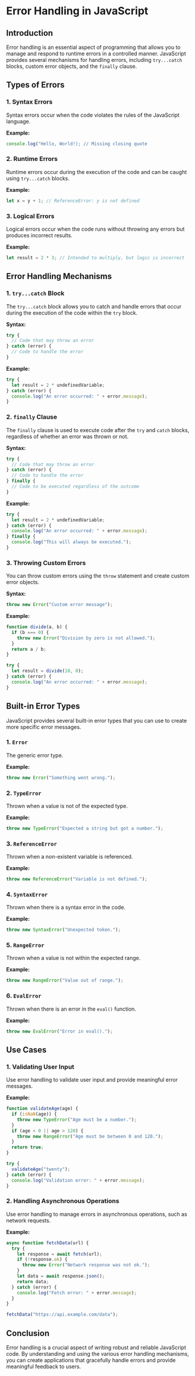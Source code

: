 
# Error Handling in JavaScript

## Introduction
Error handling is an essential aspect of programming that allows you to manage and respond to runtime errors in a controlled manner. JavaScript provides several mechanisms for handling errors, including `try...catch` blocks, custom error objects, and the `finally` clause.

## Types of Errors

### 1. Syntax Errors
Syntax errors occur when the code violates the rules of the JavaScript language.

**Example:**
```javascript
console.log("Hello, World!); // Missing closing quote
```

### 2. Runtime Errors
Runtime errors occur during the execution of the code and can be caught using `try...catch` blocks.

**Example:**
```javascript
let x = y + 1; // ReferenceError: y is not defined
```

### 3. Logical Errors
Logical errors occur when the code runs without throwing any errors but produces incorrect results.

**Example:**
```javascript
let result = 2 * 3; // Intended to multiply, but logic is incorrect
```

## Error Handling Mechanisms

### 1. `try...catch` Block
The `try...catch` block allows you to catch and handle errors that occur during the execution of the code within the `try` block.

**Syntax:**
```javascript
try {
  // Code that may throw an error
} catch (error) {
  // Code to handle the error
}
```

**Example:**
```javascript
try {
  let result = 2 * undefinedVariable;
} catch (error) {
  console.log("An error occurred: " + error.message);
}
```

### 2. `finally` Clause
The `finally` clause is used to execute code after the `try` and `catch` blocks, regardless of whether an error was thrown or not.

**Syntax:**
```javascript
try {
  // Code that may throw an error
} catch (error) {
  // Code to handle the error
} finally {
  // Code to be executed regardless of the outcome
}
```

**Example:**
```javascript
try {
  let result = 2 * undefinedVariable;
} catch (error) {
  console.log("An error occurred: " + error.message);
} finally {
  console.log("This will always be executed.");
}
```

### 3. Throwing Custom Errors
You can throw custom errors using the `throw` statement and create custom error objects.

**Syntax:**
```javascript
throw new Error("Custom error message");
```

**Example:**
```javascript
function divide(a, b) {
  if (b === 0) {
    throw new Error("Division by zero is not allowed.");
  }
  return a / b;
}

try {
  let result = divide(10, 0);
} catch (error) {
  console.log("An error occurred: " + error.message);
}
```

## Built-in Error Types
JavaScript provides several built-in error types that you can use to create more specific error messages.

### 1. `Error`
The generic error type.

**Example:**
```javascript
throw new Error("Something went wrong.");
```

### 2. `TypeError`
Thrown when a value is not of the expected type.

**Example:**
```javascript
throw new TypeError("Expected a string but got a number.");
```

### 3. `ReferenceError`
Thrown when a non-existent variable is referenced.

**Example:**
```javascript
throw new ReferenceError("Variable is not defined.");
```

### 4. `SyntaxError`
Thrown when there is a syntax error in the code.

**Example:**
```javascript
throw new SyntaxError("Unexpected token.");
```

### 5. `RangeError`
Thrown when a value is not within the expected range.

**Example:**
```javascript
throw new RangeError("Value out of range.");
```

### 6. `EvalError`
Thrown when there is an error in the `eval()` function.

**Example:**
```javascript
throw new EvalError("Error in eval().");
```

## Use Cases

### 1. Validating User Input
Use error handling to validate user input and provide meaningful error messages.

**Example:**
```javascript
function validateAge(age) {
  if (isNaN(age)) {
    throw new TypeError("Age must be a number.");
  }
  if (age < 0 || age > 120) {
    throw new RangeError("Age must be between 0 and 120.");
  }
  return true;
}

try {
  validateAge("twenty");
} catch (error) {
  console.log("Validation error: " + error.message);
}
```

### 2. Handling Asynchronous Operations
Use error handling to manage errors in asynchronous operations, such as network requests.

**Example:**
```javascript
async function fetchData(url) {
  try {
    let response = await fetch(url);
    if (!response.ok) {
      throw new Error("Network response was not ok.");
    }
    let data = await response.json();
    return data;
  } catch (error) {
    console.log("Fetch error: " + error.message);
  }
}

fetchData("https://api.example.com/data");
```

## Conclusion
Error handling is a crucial aspect of writing robust and reliable JavaScript code. By understanding and using the various error handling mechanisms, you can create applications that gracefully handle errors and provide meaningful feedback to users.

